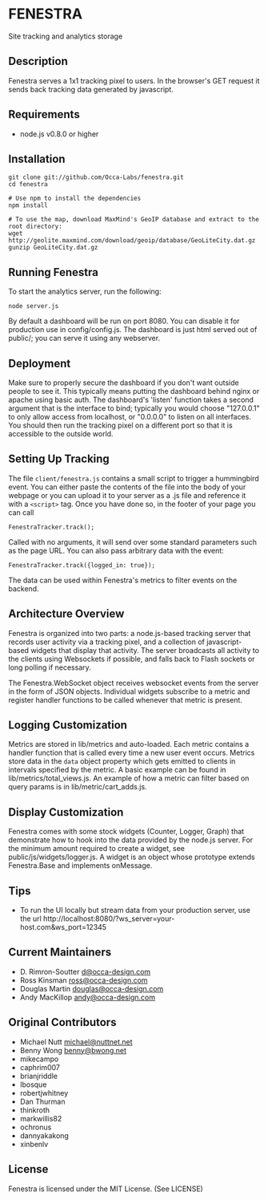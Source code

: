 FENESTRA
========

Site tracking and analytics storage


Description
---------------

Fenestra serves a 1x1 tracking pixel to users.  In the browser's GET request it
sends back tracking data generated by javascript.


Requirements
-------------------

 * node.js v0.8.0 or higher

Installation
--------------

    git clone git://github.com/Occa-Labs/fenestra.git
    cd fenestra

    # Use npm to install the dependencies
    npm install

    # To use the map, download MaxMind's GeoIP database and extract to the root directory:
    wget http://geolite.maxmind.com/download/geoip/database/GeoLiteCity.dat.gz
    gunzip GeoLiteCity.dat.gz


Running Fenestra
------------------------------

To start the analytics server, run the following:

    node server.js

By default a dashboard will be run on port 8080.  You can disable it for production use in
config/config.js.  The dashboard is just html served out of public/; you can serve it using
any webserver.


Deployment
----------

Make sure to properly secure the dashboard if you don't want outside people to see it. This
typically means putting the dashboard behind nginx or apache using basic auth. The dashboard's
'listen' function takes a second argument that is the interface to bind; typically you
would choose "127.0.0.1" to only allow access from localhost, or "0.0.0.0" to listen on all
interfaces.  You should then run the tracking pixel on a different port so that it is accessible
to the outside world.


Setting Up Tracking
-------------------

The file `client/fenestra.js` contains a small script to trigger a hummingbird event.  You
can either paste the contents of the file into the body of your webpage or you can upload it
to your server as a .js file and reference it with a `<script>` tag.  Once you have done so,
in the footer of your page you can call

    FenestraTracker.track();

Called with no arguments, it will send over some standard parameters such as the page URL.  You
can also pass arbitrary data with the event:

    FenestraTracker.track({logged_in: true});

The data can be used within Fenestra's metrics to filter events on the backend.


Architecture Overview
---------------------

Fenestra is organized into two parts: a node.js-based tracking server that records user
activity via a tracking pixel, and a collection of javascript-based widgets that display that
activity.  The server broadcasts all activity to the clients using Websockets if possible, and
falls back to Flash sockets or long polling if necessary.

The Fenestra.WebSocket object receives websocket events from the server in the form of JSON
objects.  Individual widgets subscribe to a metric and register handler functions to be called
whenever that metric is present.


Logging Customization
---------------------

Metrics are stored in lib/metrics and auto-loaded. Each metric contains a handler function that is
called every time a new user event occurs.  Metrics store data in the `data` object property which
gets emitted to clients in intervals specified by the metric. A basic example can be found in
lib/metrics/total_views.js. An example of how a metric can filter based on query params is in
lib/metric/cart_adds.js.


Display Customization
---------------------

Fenestra comes with some stock widgets (Counter, Logger, Graph) that demonstrate how to hook into
the data provided by the node.js server.  For the minimum amount required to create a widget, see
public/js/widgets/logger.js.  A widget is an object whose prototype extends Fenestra.Base and
implements onMessage.


Tips
-----

 * To run the UI locally but stream data from your production server, use the url http://localhost:8080/?ws_server=your-host.com&ws_port=12345

Current Maintainers
-------------------

 * D. Rimron-Soutter <d@occa-design.com>
 * Ross Kinsman <ross@occa-design.com>
 * Douglas Martin <douglas@occa-design.com>
 * Andy MacKillop <andy@occa-design.com>

Original Contributors
---------------------

 * Michael Nutt <michael@nuttnet.net>
 * Benny Wong <benny@bwong.net>
 * mikecampo
 * caphrim007
 * brianjriddle
 * lbosque
 * robertjwhitney
 * Dan Thurman
 * thinkroth
 * markwillis82
 * ochronus
 * dannyakakong
 * xinbenlv


License
-------

Fenestra is licensed under the MIT License. (See LICENSE)
